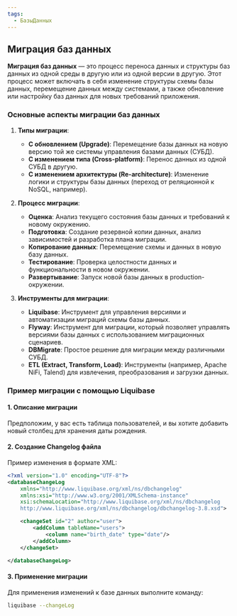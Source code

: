 ```yaml
---
tags:
  - БазыДанных
---
```

## Миграция баз данных

**Миграция баз данных** — это процесс переноса данных и структуры баз данных из одной среды в другую или из одной версии в другую. Этот процесс может включать в себя изменение структуры схемы базы данных, перемещение данных между системами, а также обновление или настройку баз данных для новых требований приложения.

### Основные аспекты миграции баз данных

1. **Типы миграции**:
   - **С обновлением (Upgrade)**: Перемещение базы данных на новую версию той же системы управления базами данных (СУБД).
   - **С изменением типа (Cross-platform)**: Перенос данных из одной СУБД в другую.
   - **С изменением архитектуры (Re-architecture)**: Изменение логики и структуры базы данных (переход от реляционной к NoSQL, например).

2. **Процесс миграции**:
   - **Оценка**: Анализ текущего состояния базы данных и требований к новому окружению.
   - **Подготовка**: Создание резервной копии данных, анализ зависимостей и разработка плана миграции.
   - **Копирование данных**: Перемещение схемы и данных в новую базу данных.
   - **Тестирование**: Проверка целостности данных и функциональности в новом окружении.
   - **Развертывание**: Запуск новой базы данных в production-окружении.

3. **Инструменты для миграции**:
   - **Liquibase**: Инструмент для управления версиями и автоматизации миграций схемы базы данных.
   - **Flyway**: Инструмент для миграции, который позволяет управлять версиями базы данных с использованием миграционных сценариев.
   - **DBMigrate**: Простое решение для миграции между различными СУБД.
   - **ETL (Extract, Transform, Load)**: Инструменты (например, Apache NiFi, Talend) для извлечения, преобразования и загрузки данных.

### Пример миграции с помощью Liquibase

#### 1. Описание миграции

Предположим, у вас есть таблица пользователей, и вы хотите добавить новый столбец для хранения даты рождения.

#### 2. Создание Changelog файла

Пример изменения в формате XML:

```xml
<?xml version="1.0" encoding="UTF-8"?>
<databaseChangeLog
    xmlns="http://www.liquibase.org/xml/ns/dbchangelog"
    xmlns:xsi="http://www.w3.org/2001/XMLSchema-instance"
    xsi:schemaLocation="http://www.liquibase.org/xml/ns/dbchangelog
    http://www.liquibase.org/xml/ns/dbchangelog/dbchangelog-3.8.xsd">

    <changeSet id="2" author="user">
        <addColumn tableName="users">
            <column name="birth_date" type="date"/>
        </addColumn>
    </changeSet>

</databaseChangeLog>
```

#### 3. Применение миграции

Для применения изменений к базе данных выполните команду:

```bash
liquibase --changeLog